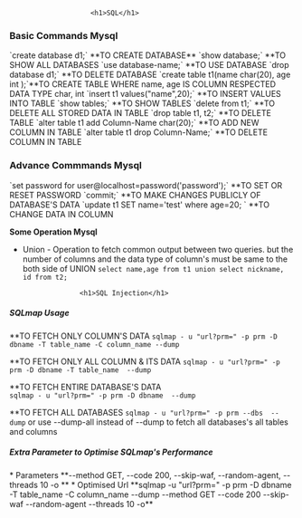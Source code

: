 
						<h1>SQL</h1>


<h3>Basic Commands Mysql</h3>
`create database d1;`	       **TO CREATE DATABASE**
`show database;`		**TO SHOW ALL DATABASES
`use database-name;`    		**TO USE DATABASE
`drop database d1;`		**TO DELETE DATABASE
`create table t1(name char(20), age int );`**TO CREATE TABLE WHERE name, age IS COLUMN RESPECTED DATA TYPE char, int 
`insert t1 values("name",20);` 	  	**TO INSERT VALUES INTO TABLE 
`show tables;`		**TO SHOW TABLES	
`delete from t1;`             **TO DELETE ALL STORED DATA IN TABLE
`drop table  t1, t2;`	        **TO DELETE TABLE
`alter table t1 add Column-Name char(20);`		**TO ADD NEW COLUMN IN TABLE
`alter table t1 drop Column-Name;`		**TO DELETE COLUMN IN TABLE


<h3>Advance Commmands Mysql</h3>
`set password for user@localhost=password('password');` **TO SET OR RESET PASSWORD
`commit;`						**TO MAKE CHANGES PUBLICLY OF DATABASE'S DATA
`update t1 SET name='test' where age=20;              ` **TO CHANGE DATA IN COLUMN

**Some Operation Mysql**
* Union - Operation to fetch common output between two queries. but the number of columns and the data type of column's must be same to the both side of UNION
  `select name,age from t1 union select nickname, id from t2;`





					<h1>SQL Injection</h1>


<h5>SQLmap Usage</h5>

**TO FETCH ONLY COLUMN'S DATA
`sqlmap - u "url?prm=" -p prm -D dbname -T table_name -C column_name --dump` 

**TO FETCH ONLY ALL COLUMN & ITS DATA
`sqlmap - u "url?prm=" -p prm -D dbname -T table_name  --dump`

**TO FETCH ENTIRE DATABASE'S DATA 		     
`sqlmap - u "url?prm=" -p prm -D dbname  --dump`

**TO FETCH ALL DATABASES
`sqlmap - u "url?prm=" -p prm --dbs  --dump` 
or use --dump-all instead of --dump to fetch all databases's all tables and columns  


<h5>Extra Parameter to Optimise SQLmap's Performance</h5>
* Parameters    **--method GET,   --code 200, --skip-waf, --random-agent, --threads 10 -o **
* Optimised Url **sqlmap -u "url?prm=" -p prm -D dbname -T table_name -C column_name --dump --method GET --code 200 --skip-waf --random-agent --threads 10 -o**

